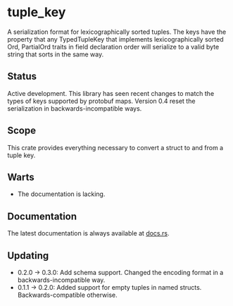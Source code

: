 tuple_key
=========

A serialization format for lexicographically sorted tuples.  The keys have the property that any TypedTupleKey that
implements lexicographically sorted Ord, PartialOrd traits in field declaration order will serialize to a valid byte
string that sorts in the same way.

Status
------

Active development.  This library has seen recent changes to match the types of keys supported by protobuf maps.
Version 0.4 reset the serialization in backwards-incompatible ways.

Scope
-----

This crate provides everything necessary to convert a struct to and from a tuple key.

Warts
-----

- The documentation is lacking.

Documentation
-------------

The latest documentation is always available at [docs.rs](https://docs.rs/tuple_key/latest/tuple_key/).

Updating
--------

- 0.2.0 -> 0.3.0: Add schema support.  Changed the encoding format in a backwards-incompatible way.
- 0.1.1 -> 0.2.0: Added support for empty tuples in named structs.  Backwards-compatible otherwise.
